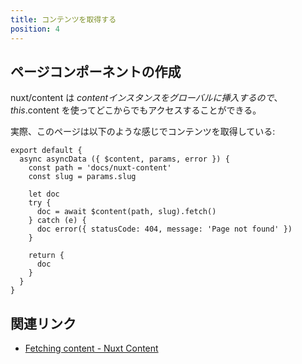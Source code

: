 ```yaml
---
title: コンテンツを取得する
position: 4
---
```


## ページコンポーネントの作成

nuxt/content は $content インスタンスをグローバルに挿入するので、this.$content を使ってどこからでもアクセスすることができる。

実際、このページは以下のような感じでコンテンツを取得している:

```js[pages/docs/nuxt-content/_slug.vue]
export default {
  async asyncData ({ $content, params, error }) {
    const path = 'docs/nuxt-content'
    const slug = params.slug

    let doc
    try {
      doc = await $content(path, slug).fetch()
    } catch (e) {
      doc error({ statusCode: 404, message: 'Page not found' })
    }

    return {
      doc
    }
  }
}
```

## 関連リンク

- [Fetching content - Nuxt Content](https://content.nuxtjs.org/fetching)
